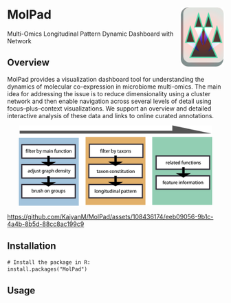 # MolPad  <img src="https://github.com/KaiyanM/MolPad/blob/main/image/logo.png" align="right" height="138" /></a>
Multi-Omics Longitudinal Pattern Dynamic Dashboard with Network

## Overview

MolPad provides a visualization dashboard tool for understanding the dynamics of molecular co-expression in microbiome multi-omics. The main idea for addressing the issue is to reduce dimensionality using a cluster network and then enable navigation across several levels of detail using focus–plus–context visualizations. We support an overview and detailed interactive analysis of these data and links to online curated annotations. 

<p align="center">
  <img src="https://github.com/KaiyanM/MolPad/blob/main/image/flow.png" width="450"/></a>  
</p>

https://github.com/KaiyanM/MolPad/assets/108436174/eeb09056-9b1c-4a4b-8b5d-88cc8ac199c9



## Installation

```{r, eval = FALSE}
# Install the package in R:
install.packages("MolPad")
```

## Usage

